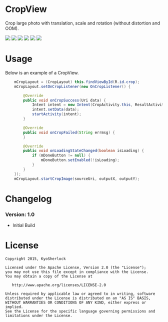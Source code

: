 # CropView

Crop large photo with translation, scale and rotation (without distortion and OOM).

![](https://github.com/KyoSherlock/CropView/raw/master/screenshots/0.png) ![](https://github.com/KyoSherlock/CropView/raw/master/screenshots/1.png) ![](https://github.com/KyoSherlock/CropView/raw/master/screenshots/2.png)
![](https://github.com/KyoSherlock/CropView/raw/master/screenshots/0.png) ![](https://github.com/KyoSherlock/CropView/raw/master/screenshots/3.png) ![](https://github.com/KyoSherlock/CropView/raw/master/screenshots/4.png)

# Usage

Below is an example of a CropView.

```java
	mCropLayout = (CropLayout) this.findViewById(R.id.crop);
	mCropLayout.setOnCropListener(new OnCropListener() {

		@Override
		public void onCropSuccess(Uri data) {
			Intent intent = new Intent(CropActivity.this, ResultActivity.class);
			intent.setData(data);
			startActivity(intent);
		}

		@Override
		public void onCropFailed(String errmsg) {
		}

		@Override
		public void onLoadingStateChanged(boolean isLoading) {
			if (mDoneButton != null) {
				mDoneButton.setEnabled(!isLoading);
			}
		}
	});
	mCropLayout.startCropImage(sourceUri, outputX, outputY);
```

# Changelog

### Version: 1.0

  * Initial Build

# License

    Copyright 2015, KyoSherlock
    
    Licensed under the Apache License, Version 2.0 (the "License");
    you may not use this file except in compliance with the License.
    You may obtain a copy of the License at
    
       http://www.apache.org/licenses/LICENSE-2.0
    
    Unless required by applicable law or agreed to in writing, software
    distributed under the License is distributed on an "AS IS" BASIS,
    WITHOUT WARRANTIES OR CONDITIONS OF ANY KIND, either express or implied.
    See the License for the specific language governing permissions and
    limitations under the License.

